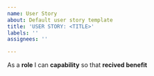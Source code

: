 ```yaml
---
name: User Story
about: Default user story template
title: 'USER STORY: <TITLE>'
labels: ''
assignees: ''

---
```


As a **role** I can **capability** so that **recived benefit**
